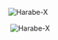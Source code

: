 <p align="left"> <img src="https://komarev.com/ghpvc/?username=Harabe-X&label=Profile%20views&color=0e75b6&style=flat" alt="Harabe-X" /> </p>

<p>&nbsp;<img align="center" src=https://github-readme-stats.vercel.app/api?username=Harabe-X&hide=contribs" alt="Harabe-X" /></p>
